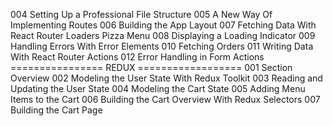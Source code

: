 004 Setting Up a Professional File Structure
005 A New Way Of Implementing Routes
006 Building the App Layout
007 Fetching Data With React Router Loaders Pizza Menu
008 Displaying a Loading Indicator
009 Handling Errors With Error Elements
010 Fetching Orders
011 Writing Data With React Router Actions
012 Error Handling in Form Actions
================  REDUX ==================
001 Section Overview
002 Modeling the User State With Redux Toolkit
003 Reading and Updating the User State
004 Modeling the Cart State
005 Adding Menu Items to the Cart
006 Building the Cart Overview With Redux Selectors
007 Building the Cart Page